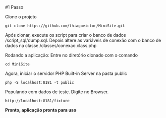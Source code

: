 #1 Passo

Clone o projeto
```
git clone https://github.com/thiagovictor/MiniSite.git
```
Após clonar, execute os script para criar o banco de dados /script_sql/dump.sql.
Depois altere as variáveis de conexão com o banco de dados na classe /classes/conexao.class.php

Rodando a aplicação:
Entre no diretório clonado com o comando
```
cd MiniSite
```
Agora, iniciar o servidor PHP Built-in Server na pasta public
```
php -S localhost:8181 -t public
```

Populando com dados de teste. Digite no Browser.
```
http://localhost:8181/fixture
```


**Pronto, aplicação pronta para uso**